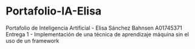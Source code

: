 # Portafolio-IA-Elisa
Portafolio de Inteligencia Artificial - Elisa Sánchez Bahnsen A01745371
Entrega 1 - Implementación de una técnica de aprendizaje máquina sin el uso de un framework

